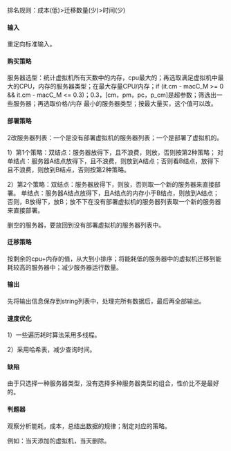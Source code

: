 排名规则：成本(低)>迁移数量(少)>时间(少)



#### 输入

重定向标准输入。

#### 购买策略

服务器选型：统计虚拟机所有天数中的内存，cpu最大的；再选取满足虚拟机中最大的CPU，内存的服务器类型；在最大存量CPU/内存；if (it.cm - macC_M >= 0 && it.cm - macC_M <= 0.3)；0.3，[cm，pm，pc，p_cm]是超参数；筛选出一些服务器；再选取价格/内存 最小的服务器类型；按最大量买，这个值可以改。

#### 部署策略

2改服务器列表：一个是没有部署虚拟机的服务器列表；一个是部署了虚拟机的。

1）第1个策略：双结点：服务器放得下，且不浪费，则放，否则按第2种策略；
对单结点：服务器A结点放得下，且不浪费，则放到A结点；否则看B结点，放得下且不浪费，则放到B结点，否则按第2种策略。

2）第2个策略：双结点：服务器放得下，则放，否则取一个新的服务器来直接部署。
单结点：服务器A结点放得下，且A结点的内存小于B结点，则放到A结点；否则，B放得下，放B；放不下在没有部署虚拟机的服务器列表取一个新的服务器来直接部署。

删空的服务器，要放回到没有部署虚拟机的服务器列表中。

#### 迁移策略

按剩余的cpu+内存的值，从大到小排序；将能耗低的服务器中的虚拟机迁移到能耗较高的服务器中；减少服务器运行数量。

#### 输出

先将输出信息保存到string列表中，处理完所有数据后，最后再全部输出。

#### 速度优化

1）一些遍历耗时算法采用多线程。

2）采用哈希表，减少查询时间。

#### 缺陷

由于只选择一种服务器类型，没有选择多种服务器类型的组合，性价比不是最好的。

#### 判题器

观察分析能耗，成本，总结出数据的规律；制定对应的策略。

例如：当天添加的虚拟机，当天删除。